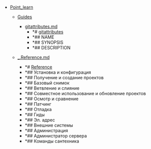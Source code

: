 - <a href = "E:\Node_projects\Node_Way\NBase\_Md\_Index\_Git\content\Docs\git-scm.com\Point_learn\cat.Point_learn\dir.Point_learn.md">Point_learn</a>
    - <a href = "E:\Node_projects\Node_Way\NBase\_Md\_Index\_Git\content\Docs\git-scm.com\Point_learn\Guides\cat.Guides\dir.Guides.md">Guides</a>
        - <a href = "E:\Node_projects\Node_Way\NBase\_Md\_Index\_Git\content\Docs\git-scm.com\Point_learn\Guides\gitattributes.md">gitattributes.md</a>
            - *# [gitattributes](https://git-scm.com/docs/gitattributes)
            - *## NAME
            - *## SYNOPSIS
            - *## DESCRIPTION
    
    - <a href = "E:\Node_projects\Node_Way\NBase\_Md\_Index\_Git\content\Docs\git-scm.com\Point_learn\_.Reference.md">_.Reference.md</a>
        - *# [Reference](https://git-scm.com/docs)
        - *## Установка и конфигурация
        - *## Получение и создание проектов
        - *## Базовый снимок
        - *## Ветвление и слияние
        - *## Совместное использование и обновление проектов
        - *## Осмотр и сравнение
        - *## Патчинг
        - *## Отладка
        - *## Гиды
        - *## Эл. адрес
        - *## Внешние системы
        - *## Администрация
        - *## Администратор сервера
        - *## Команды сантехника
